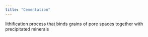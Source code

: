```yaml
---
title: "Cementation"
---
```

lithification process that binds grains of pore spaces together with precipitated minerals


